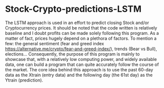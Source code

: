 # Stock-Crypto-predictions-LSTM
The LSTM approach is used in an effort to predict closing Stock and/or Cryptocurrency prices. It should be noted that the code written is relatively baseline and I doubt profits can be made solely following this program. As a matter of fact, prices hugely depend on a plethora of factors. To mention a few: the general sentiment (fear and greed index https://alternative.me/crypto/fear-and-greed-index/), trends (Bear vs Bull), elections…
Consequently, the purpose of this program is mainly to showcase that, with a relatively low computing power, and widely available data, one can build a program that can quite accurately follow the course of the market. 
The core idea behind this approach is to use the past 60-day data as the Xtrain (entry data) and the following day (the 61st day) as the Ytrain (prediction). 
